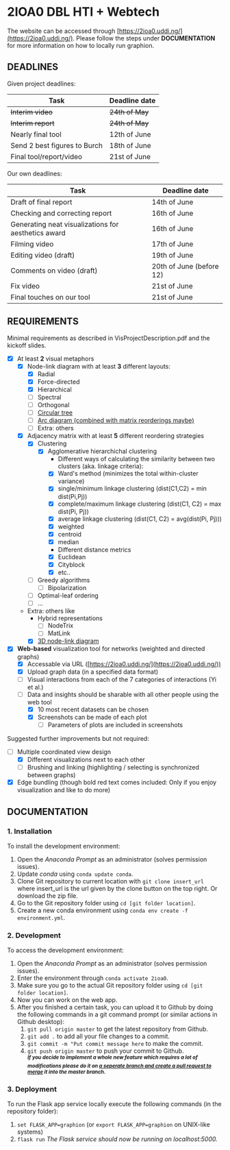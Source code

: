 # 2IOA0 DBL HTI + Webtech

The website can be accessed through [https://2ioa0.uddi.ng/](https://2ioa0.uddi.ng/).
Please follow the steps under **DOCUMENTATION** for more information on how to locally run graphion.

## DEADLINES
Given project deadlines:

| Task                   | Deadline date |
-------------------------|----------------
| ~~Interim video~~         | ~~24th of May~~  |
| ~~Interim report~~         | ~~24th of May~~  |
| Nearly final tool      | 12th of June |
| Send 2 best figures to Burch     | 18th of June |
| Final tool/report/video| 21st of June |

Our own deadlines:

| Task                              | Deadline date |
------------------------------------|----------------
| Draft of final report             | 14th of June  |
| Checking and correcting report    | 16th of June  |
| Generating neat visualizations for aesthetics award     | 16th of June  |
| Filming video                     | 17th of June  |
| Editing video (draft)             | 19th of June  |
| Comments on video (draft)         | 20th of June (before 12)  |
| Fix video | 21st of June| 
| Final touches on our tool         | 21st of June  |

## REQUIREMENTS
Minimal requirements as described in VisProjectDescription.pdf and the kickoff slides.

- [x] At least **2** visual metaphors
  - [x] Node-link diagram with at least **3** different layouts:
    - [x] Radial
    - [x] Force-directed
    - [x] Hierarchical
    - [ ] Spectral
    - [ ] Orthogonal
    - [ ] [Circular tree](https://networkx.github.io/documentation/stable/auto_examples/drawing/plot_circular_tree.html)
    - [ ] [Arc diagram (combined with matrix reorderings maybe)](https://www.data-to-viz.com/graph/arc.html)
    - [ ] Extra: others
  - [x] Adjacency matrix with at least **5** different reordering strategies
    - [x] Clustering
      - [x] Agglomerative hierarchichal clustering
        - Different ways of calculating the similarity between two clusters (aka. linkage criteria):
        - [x] Ward's method (minimizes the total within-cluster variance)
        - [x] single/minimum linkage clustering (dist(C1,C2) = min dist(Pi,Pj))
        - [x] complete/maximum linkage clustering (dist(C1, C2) = max dist(Pi, Pj))
        - [x] average linkage clustering (dist(C1, C2) = avg(dist(Pi, Pj)))
        - [x] weighted
        - [x] centroid
        - [x] median
        - Different distance metrics
        - [x] Euclidean
        - [x] Cityblock
        - [x] etc..
    - [ ] Greedy algorithms
      - [ ] Bipolarization
    - [ ] Optimal-leaf ordering
    - [ ] ...
  - Extra: others like
    - Hybrid representations
      - [ ] NodeTrix
      - [ ] MatLink
    - [x] [3D node-link diagram](https://plot.ly/python/3d-network-graph/)

- [x] **Web-based** visualization tool for networks (weighted and directed graphs)
  - [x] Accessable via URL ([https://2ioa0.uddi.ng/](https://2ioa0.uddi.ng/))
  - [x] Upload graph data (in a specified data format)
  - [ ] Visual interactions from each of the 7 categories of interactions (Yi et al.)
  - [ ] Data and insights should be sharable with all other people using the web tool
    - [x] 10 most recent datasets can be chosen
    - [x] Screenshots can be made of each plot
      - [ ] Parameters of plots are included in screenshots
      
Suggested further improvements but not required:
- [ ] Multiple coordinated view design
  - [x] Different visualizations next to each other
  - [ ] Brushing and linking (highlighting / selecting is synchronized between graphs)
- [x] Edge bundling (though bold red text comes included: Only if you enjoy visualization and like to do more)

## DOCUMENTATION
### 1. Installation
To install the development environment:
1. Open the _Anaconda Prompt_ as an administrator (solves permission issues).
2. Update _conda_ using ```conda update conda```.
3. Clone Git repository to current location with ```git clone insert_url``` where insert_url is the url given by the clone button on the top right. Or download the zip file.
4. Go to the Git repository folder using ```cd [git folder location]```.
5. Create a new conda environment using ```conda env create -f environment.yml```.

### 2. Development
To access the development environment:
1. Open the _Anaconda Prompt_ as an administrator (solves permission issues).
2. Enter the environment through ```conda activate 2ioa0```.
3. Make sure you go to the actual Git repository folder using ```cd [git folder location]```.
4. Now you can work on the web app.
5. After you finished a certain task, you can upload it to Github by doing the following commands in a git command prompt (or similar actions in Github desktop):
   1. ```git pull origin master``` to get the latest repository from Github.
   2. ```git add .``` to add all your file changes to a commit.
   3. ```git commit -m "Put commit message here``` to make the commit.
   4. ```git push origin master``` to push your commit to Github.  
   <sup><em><strong>If you decide to implement a whole new feature which requires a lot of modifications please do it on <a href="https://git-scm.com/book/en/v2/Git-Branching-Basic-Branching-and-Merging">a seperate branch and create a pull request to merge</a> it into the master branch.</strong></em></sup>

### 3. Deployment
To run the Flask app service locally execute the following commands (in the repository folder):
1. ```set FLASK_APP=graphion``` (or ```export FLASK_APP=graphion``` on UNIX-like systems)
2. ```flask run```
_The Flask service should now be running on localhost:5000._

